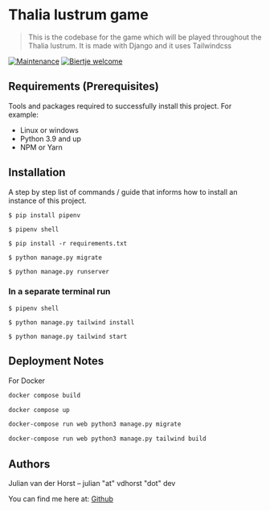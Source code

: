 # Thalia lustrum game
> This is the codebase for the game which will be played throughout the Thalia lustrum. It is made with Django and it uses Tailwindcss

[![Maintenance](https://img.shields.io/badge/Maintained%3F-until%20the%20lustrum-green.svg)]()
[![Biertje welcome](https://img.shields.io/badge/Biertje%3F-Offcourse!-brightgreen.svg?style=flat)]()


## Requirements  (Prerequisites)
Tools and packages required to successfully install this project.
For example:
* Linux or windows
* Python 3.9 and up
* NPM or Yarn

## Installation
A step by step list of commands / guide that informs how to install an instance of this project. 

`$ pip install pipenv`

`$ pipenv shell`

`$ pip install -r requirements.txt`

`$ python manage.py migrate `

`$ python manage.py runserver `

### In a separate terminal run

`$ pipenv shell`

`$ python manage.py tailwind install `

`$ python manage.py tailwind start `

## Deployment Notes

For Docker
```sh
docker compose build
```

```sh
docker compose up
```

```sh
docker-compose run web python3 manage.py migrate
```

```sh
docker-compose run web python3 manage.py tailwind build
```

## Authors 
Julian van der Horst  – julian "at" vdhorst "dot" dev
 
 You can find me here at:
[Github](https://github.com/Gulianrdgd)

